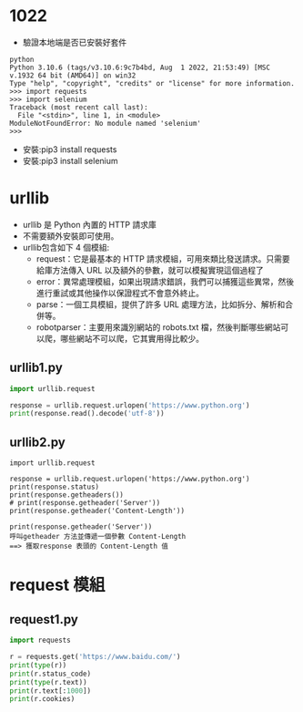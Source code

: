 # 1022
- 驗證本地端是否已安裝好套件
```
python
Python 3.10.6 (tags/v3.10.6:9c7b4bd, Aug  1 2022, 21:53:49) [MSC v.1932 64 bit (AMD64)] on win32
Type "help", "copyright", "credits" or "license" for more information.
>>> import requests
>>> import selenium
Traceback (most recent call last):
  File "<stdin>", line 1, in <module>
ModuleNotFoundError: No module named 'selenium'
>>>
```
- 安裝:pip3 install requests 
- 安裝:pip3 install selenium
# urllib
- urllib 是 Python 內置的 HTTP 請求庫
- 不需要額外安裝即可使用。
- urllib包含如下 4 個模組:
  - request：它是最基本的 HTTP 請求模組，可用來類比發送請求。只需要給庫方法傳入 URL 以及額外的參數，就可以模擬實現這個過程了
  - error：異常處理模組，如果出現請求錯誤，我們可以捕獲這些異常，然後進行重試或其他操作以保證程式不會意外終止。
  - parse：一個工具模組，提供了許多 URL 處理方法，比如拆分、解析和合併等。
  - robotparser：主要用來識別網站的 robots.txt 檔，然後判斷哪些網站可以爬，哪些網站不可以爬，它其實用得比較少。
## urllib1.py
```python
import urllib.request

response = urllib.request.urlopen('https://www.python.org')
print(response.read().decode('utf-8'))
```
## urllib2.py
```
import urllib.request

response = urllib.request.urlopen('https://www.python.org')
print(response.status)
print(response.getheaders())
# print(response.getheader('Server'))
print(response.getheader('Content-Length'))
```
```
print(response.getheader('Server'))
呼叫getheader 方法並傳遞一個參數 Content-Length
==> 獲取response 表頭的 Content-Length 值
```
# request 模組

## request1.py
```python
import requests

r = requests.get('https://www.baidu.com/')
print(type(r))
print(r.status_code)
print(type(r.text))
print(r.text[:1000])
print(r.cookies)
```

